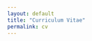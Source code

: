 ```yaml
---
layout: default
title: "Curriculum Vitae"
permalink: cv
---
```



<object data="{{ site.url }}/assets/ArmenakPetrosyanCV.pdf" width="100%" height="100%" type="application/pdf"></object>





 
